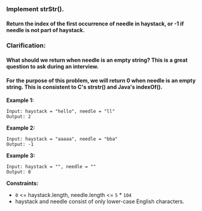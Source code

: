### Implement strStr().

#### Return the index of the first occurrence of needle in haystack, or -1 if needle is not part of haystack.

### Clarification:

#### What should we return when needle is an empty string? This is a great question to ask during an interview.

#### For the purpose of this problem, we will return 0 when needle is an empty string. This is consistent to C's strstr() and Java's indexOf().

 
__Example 1:__
```
Input: haystack = "hello", needle = "ll"
Output: 2
```

__Example 2:__
```
Input: haystack = "aaaaa", needle = "bba"
Output: -1
```

__Example 3:__
```
Input: haystack = "", needle = ""
Output: 0
``` 

__Constraints:__

* `0` <= haystack.length, needle.length <= `5` * `104`
* haystack and needle consist of only lower-case English characters.